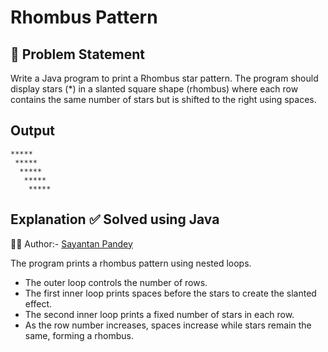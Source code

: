 # Rhombus Pattern

## 🧩 Problem Statement

Write a Java program to print a Rhombus star pattern.
The program should display stars (*) in a slanted square shape (rhombus) where each row contains the same number of stars but is shifted to the right using spaces.

## Output
```
*****
 *****
  *****
   *****
    *****
```

## Explanation ✅ Solved using Java 
👨‍💻 Author:- [Sayantan Pandey](https://github.com/sayantanpandey)

The program prints a rhombus pattern using nested loops.  
- The outer loop controls the number of rows.  
- The first inner loop prints spaces before the stars to create the slanted effect.  
- The second inner loop prints a fixed number of stars in each row.  
- As the row number increases, spaces increase while stars remain the same, forming a rhombus.







